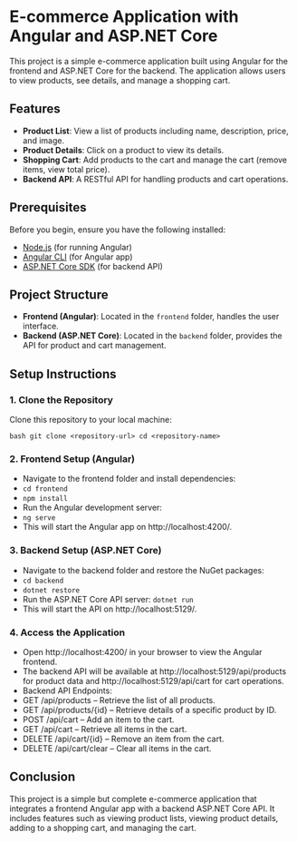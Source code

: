 # E-commerce Application with Angular and ASP.NET Core

This project is a simple e-commerce application built using Angular for the frontend and ASP.NET Core for the backend. The application allows users to view products, see details, and manage a shopping cart.

## Features

- **Product List**: View a list of products including name, description, price, and image.
- **Product Details**: Click on a product to view its details.
- **Shopping Cart**: Add products to the cart and manage the cart (remove items, view total price).
- **Backend API**: A RESTful API for handling products and cart operations.

## Prerequisites

Before you begin, ensure you have the following installed:

- [Node.js](https://nodejs.org/) (for running Angular)
- [Angular CLI](https://angular.io/cli) (for Angular app)
- [ASP.NET Core SDK](https://dotnet.microsoft.com/download) (for backend API)


## Project Structure

- **Frontend (Angular)**: Located in the `frontend` folder, handles the user interface.
- **Backend (ASP.NET Core)**: Located in the `backend` folder, provides the API for product and cart management.

## Setup Instructions

### 1. Clone the Repository

Clone this repository to your local machine:

```bash git clone <repository-url> cd <repository-name>```


### 2. Frontend Setup (Angular)
- Navigate to the frontend folder and install dependencies:
- ```cd frontend```
- ```npm install```
- Run the Angular development server:
- ```ng serve```
- This will start the Angular app on http://localhost:4200/.

### 3. Backend Setup (ASP.NET Core)
- Navigate to the backend folder and restore the NuGet packages:
- ```cd backend```
- ```dotnet restore```
- Run the ASP.NET Core API server:
```dotnet run```
- This will start the API on http://localhost:5129/.

### 4. Access the Application
- Open http://localhost:4200/ in your browser to view the Angular frontend.
- The backend API will be available at http://localhost:5129/api/products for product data and http://localhost:5129/api/cart for cart operations.
- Backend API Endpoints:
- GET /api/products – Retrieve the list of all products.
- GET /api/products/{id} – Retrieve details of a specific product by ID.
- POST /api/cart – Add an item to the cart.
- GET /api/cart – Retrieve all items in the cart.
- DELETE /api/cart/{id} – Remove an item from the cart.
- DELETE /api/cart/clear – Clear all items in the cart.


## Conclusion
This project is a simple but complete e-commerce application that integrates a frontend Angular app with a backend ASP.NET Core API. It includes features such as viewing product lists, viewing product details, adding to a shopping cart, and managing the cart.


